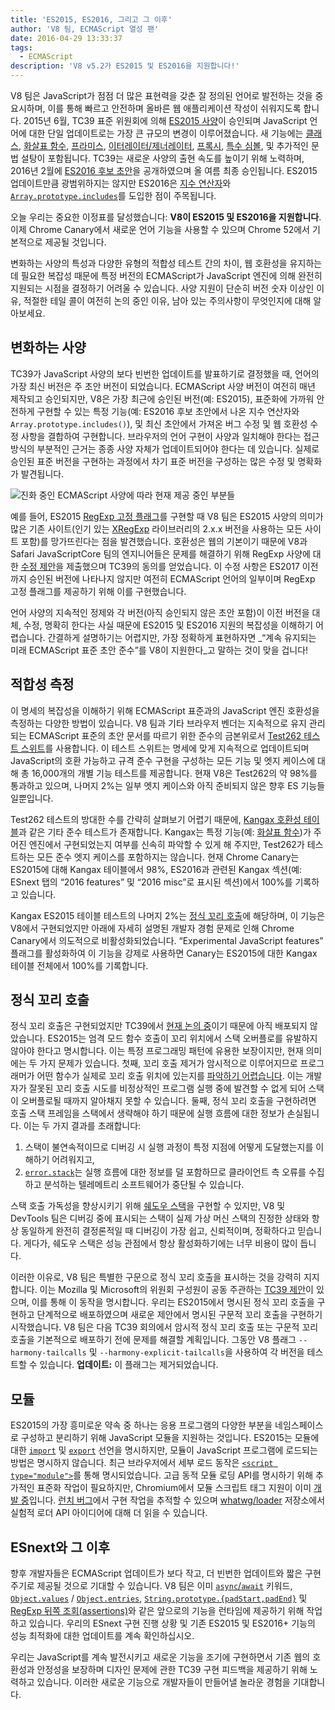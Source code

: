```yaml
---
title: 'ES2015, ES2016, 그리고 그 이후'
author: 'V8 팀, ECMAScript 열성 팬'
date: 2016-04-29 13:33:37
tags:
  - ECMAScript
description: 'V8 v5.2가 ES2015 및 ES2016을 지원합니다!'
---
```

V8 팀은 JavaScript가 점점 더 많은 표현력을 갖춘 잘 정의된 언어로 발전하는 것을 중요시하며, 이를 통해 빠르고 안전하며 올바른 웹 애플리케이션 작성이 쉬워지도록 합니다. 2015년 6월, TC39 표준 위원회에 의해 [ES2015 사양](https://www.ecma-international.org/ecma-262/6.0/)이 승인되며 JavaScript 언어에 대한 단일 업데이트로는 가장 큰 규모의 변경이 이루어졌습니다. 새 기능에는 [클래스](https://developer.mozilla.org/ko/docs/Web/JavaScript/Reference/Classes), [화살표 함수](https://developer.mozilla.org/ko/docs/Web/JavaScript/Reference/Functions/Arrow_functions), [프라미스](https://developer.mozilla.org/ko/docs/Web/JavaScript/Reference/Global_Objects/Promise), [이터레이터/제너레이터](https://developer.mozilla.org/ko/docs/Web/JavaScript/Guide/Iterators_and_Generators), [프록시](https://developer.mozilla.org/ko/docs/Web/JavaScript/Reference/Global_Objects/Proxy), [특수 심볼](https://developer.mozilla.org/ko/docs/Web/JavaScript/Reference/Global_Objects/Symbol#Well-known_symbols), 및 추가적인 문법 설탕이 포함됩니다. TC39는 새로운 사양의 출현 속도를 높이기 위해 노력하며, 2016년 2월에 [ES2016 후보 초안](https://tc39.es/ecma262/2016/)을 공개하였으며 올 여름 최종 승인됩니다. ES2015 업데이트만큼 광범위하지는 않지만 ES2016은 [지수 연산자](https://developer.mozilla.org/ko/docs/Web/JavaScript/Reference/Operators/Arithmetic_Operators#Exponentiation)와 [`Array.prototype.includes`](https://developer.mozilla.org/ko/docs/Web/JavaScript/Reference/Global_Objects/Array/includes)를 도입한 점이 주목됩니다.

<!--truncate-->
오늘 우리는 중요한 이정표를 달성했습니다: **V8이 ES2015 및 ES2016을 지원합니다**. 이제 Chrome Canary에서 새로운 언어 기능을 사용할 수 있으며 Chrome 52에서 기본적으로 제공될 것입니다.

변화하는 사양의 특성과 다양한 유형의 적합성 테스트 간의 차이, 웹 호환성을 유지하는 데 필요한 복잡성 때문에 특정 버전의 ECMAScript가 JavaScript 엔진에 의해 완전히 지원되는 시점을 결정하기 어려울 수 있습니다. 사양 지원이 단순히 버전 숫자 이상인 이유, 적절한 테일 콜이 여전히 논의 중인 이유, 남아 있는 주의사항이 무엇인지에 대해 알아보세요.

## 변화하는 사양

TC39가 JavaScript 사양의 보다 빈번한 업데이트를 발표하기로 결정했을 때, 언어의 가장 최신 버전은 주 초안 버전이 되었습니다. ECMAScript 사양 버전이 여전히 매년 제작되고 승인되지만, V8은 가장 최근에 승인된 버전(예: ES2015), 표준화에 가까워 안전하게 구현할 수 있는 특정 기능(예: ES2016 후보 초안에서 나온 지수 연산자와 `Array.prototype.includes()`), 및 최신 초안에서 가져온 버그 수정 및 웹 호환성 수정 사항을 결합하여 구현합니다. 브라우저의 언어 구현이 사양과 일치해야 한다는 접근 방식의 부분적인 근거는 종종 사양 자체가 업데이트되어야 한다는 데 있습니다. 실제로 승인된 표준 버전을 구현하는 과정에서 차기 표준 버전을 구성하는 많은 수정 및 명확화가 발견됩니다.

![진화 중인 ECMAScript 사양에 따라 현재 제공 중인 부분들](/_img/modern-javascript/shipped-features.png)

예를 들어, ES2015 [RegExp 고정 플래그](https://developer.mozilla.org/ko/docs/Web/JavaScript/Reference/Global_Objects/RegExp/sticky)를 구현할 때 V8 팀은 ES2015 사양의 의미가 많은 기존 사이트(인기 있는 [XRegExp](https://github.com/slevithan/xregexp) 라이브러리의 2.x.x 버전을 사용하는 모든 사이트 포함)를 망가뜨린다는 점을 발견했습니다. 호환성은 웹의 기본이기 때문에 V8과 Safari JavaScriptCore 팀의 엔지니어들은 문제를 해결하기 위해 RegExp 사양에 대한 [수정 제안](https://github.com/tc39/ecma262/pull/511)을 제출했으며 TC39의 동의를 얻었습니다. 이 수정 사항은 ES2017 이전까지 승인된 버전에 나타나지 않지만 여전히 ECMAScript 언어의 일부이며 RegExp 고정 플래그를 제공하기 위해 이를 구현했습니다.

언어 사양의 지속적인 정제와 각 버전(아직 승인되지 않은 초안 포함)이 이전 버전을 대체, 수정, 명확히 한다는 사실 때문에 ES2015 및 ES2016 지원의 복잡성을 이해하기 어렵습니다. 간결하게 설명하기는 어렵지만, 가장 정확하게 표현하자면 _“계속 유지되는 미래 ECMAScript 표준 초안 준수”를 V8이 지원한다_고 말하는 것이 맞을 겁니다!

## 적합성 측정

이 명세의 복잡성을 이해하기 위해 ECMAScript 표준과의 JavaScript 엔진 호환성을 측정하는 다양한 방법이 있습니다. V8 팀과 기타 브라우저 벤더는 지속적으로 유지 관리되는 ECMAScript 표준의 초안 문서를 따르기 위한 준수의 금본위로서 [Test262 테스트 스위트](https://github.com/tc39/test262)를 사용합니다. 이 테스트 스위트는 명세에 맞게 지속적으로 업데이트되며 JavaScript의 호환 가능하고 규격 준수 구현을 구성하는 모든 기능 및 엣지 케이스에 대해 총 16,000개의 개별 기능 테스트를 제공합니다. 현재 V8은 Test262의 약 98%를 통과하고 있으며, 나머지 2%는 일부 엣지 케이스와 아직 준비되지 않은 향후 ES 기능들 일뿐입니다.

Test262 테스트의 방대한 수를 간략히 살펴보기 어렵기 때문에, [Kangax 호환성 테이블](http://kangax.github.io/compat-table/ES2015/)과 같은 기타 준수 테스트가 존재합니다. Kangax는 특정 기능(예: [화살표 함수](https://developer.mozilla.org/en-US/docs/Web/JavaScript/Reference/Functions/Arrow_functions))가 주어진 엔진에서 구현되었는지 여부를 신속히 파악할 수 있게 해 주지만, Test262가 테스트하는 모든 준수 엣지 케이스를 포함하지는 않습니다. 현재 Chrome Canary는 ES2015에 대해 Kangax 테이블에서 98%, ES2016과 관련된 Kangax 섹션(예: ESnext 탭의 “2016 features” 및 “2016 misc”로 표시된 섹션)에서 100%를 기록하고 있습니다.

Kangax ES2015 테이블 테스트의 나머지 2%는 [정식 꼬리 호출](http://www.2ality.com/2015/06/tail-call-optimization.html)에 해당하며, 이 기능은 V8에서 구현되었지만 아래에 자세히 설명된 개발자 경험 문제로 인해 Chrome Canary에서 의도적으로 비활성화되었습니다. “Experimental JavaScript features” 플래그를 활성화하여 이 기능을 강제로 사용하면 Canary는 ES2015에 대한 Kangax 테이블 전체에서 100%를 기록합니다.

## 정식 꼬리 호출

정식 꼬리 호출은 구현되었지만 TC39에서 [현재 논의 중](https://github.com/tc39/proposal-ptc-syntax)이기 때문에 아직 배포되지 않았습니다. ES2015는 엄격 모드 함수 호출이 꼬리 위치에서 스택 오버플로를 유발하지 않아야 한다고 명시합니다. 이는 특정 프로그래밍 패턴에 유용한 보장이지만, 현재 의미에는 두 가지 문제가 있습니다. 첫째, 꼬리 호출 제거가 암시적으로 이루어지므로 프로그래머가 어떤 함수가 실제로 꼬리 호출 위치에 있는지를 [파악하기 어렵습니다](http://2ality.com/2015/06/tail-call-optimization.html#checking-whether-a-function-call-is-in-a-tail-position). 이는 개발자가 잘못된 꼬리 호출 시도를 비정상적인 프로그램 실행 중에 발견할 수 없게 되어 스택이 오버플로될 때까지 알아채지 못할 수 있습니다. 둘째, 정식 꼬리 호출을 구현하려면 호출 스택 프레임을 스택에서 생략해야 하기 때문에 실행 흐름에 대한 정보가 손실됩니다. 이는 두 가지 결과를 초래합니다:

1. 스택이 불연속적이므로 디버깅 시 실행 과정이 특정 지점에 어떻게 도달했는지를 이해하기 어려워지고,
2. [`error.stack`](https://developer.mozilla.org/en-US/docs/Web/JavaScript/Reference/Global_Objects/Error/Stack)는 실행 흐름에 대한 정보를 덜 포함하므로 클라이언트 측 오류를 수집하고 분석하는 텔레메트리 소프트웨어가 중단될 수 있습니다.

스택 호출 가독성을 향상시키기 위해 [쉐도우 스택](https://bugs.webkit.org/attachment.cgi?id=274472&action=review)을 구현할 수 있지만, V8 및 DevTools 팀은 디버깅 중에 표시되는 스택이 실제 가상 머신 스택의 진정한 상태와 항상 동일하게 완전히 결정론적일 때 디버깅이 가장 쉽고, 신뢰적이며, 정확하다고 믿습니다. 게다가, 쉐도우 스택은 성능 관점에서 항상 활성화하기에는 너무 비용이 많이 듭니다.

이러한 이유로, V8 팀은 특별한 구문으로 정식 꼬리 호출을 표시하는 것을 강력히 지지합니다. 이는 Mozilla 및 Microsoft의 위원회 구성원이 공동 주관하는 [TC39 제안](https://github.com/tc39/proposal-ptc-syntax)이 있으며, 이를 통해 이 동작을 명시합니다. 우리는 ES2015에서 명시된 정식 꼬리 호출을 구현하고 단계적으로 배포하였으며 새로운 제안에서 명시된 구문적 꼬리 호출을 구현하기 시작했습니다. V8 팀은 다음 TC39 회의에서 암시적 정식 꼬리 호출 또는 구문적 꼬리 호출을 기본적으로 배포하기 전에 문제를 해결할 계획입니다. 그동안 V8 플래그 `--harmony-tailcalls` 및 `--harmony-explicit-tailcalls`을 사용하여 각 버전을 테스트할 수 있습니다. **업데이트:** 이 플래그는 제거되었습니다.

## 모듈

ES2015의 가장 흥미로운 약속 중 하나는 응용 프로그램의 다양한 부분을 네임스페이스로 구성하고 분리하기 위해 JavaScript 모듈을 지원하는 것입니다. ES2015는 모듈에 대한 [`import`](https://developer.mozilla.org/en-US/docs/Web/JavaScript/Reference/Statements/import) 및 [`export`](https://developer.mozilla.org/en-US/docs/Web/JavaScript/Reference/Statements/export) 선언을 명시하지만, 모듈이 JavaScript 프로그램에 로드되는 방법은 명시하지 않습니다. 최근 브라우저에서 세부 로드 동작은 [`<script type="module">`](https://blog.whatwg.org/js-modules)를 통해 명시되었습니다. 고급 동적 모듈 로딩 API를 명시하기 위해 추가적인 표준화 작업이 필요하지만, Chromium에서 모듈 스크립트 태그 지원이 이미 [개발 중](https://groups.google.com/a/chromium.org/d/msg/blink-dev/uba6pMr-jec/tXdg6YYPBAAJ)입니다. [런치 버그](https://bugs.chromium.org/p/v8/issues/detail?id=1569)에서 구현 작업을 추적할 수 있으며 [whatwg/loader](https://github.com/whatwg/loader) 저장소에서 실험적 로더 API 아이디어에 대해 더 읽을 수 있습니다.

## ESnext와 그 이후

향후 개발자들은 ECMAScript 업데이트가 보다 작고, 더 빈번한 업데이트와 짧은 구현 주기로 제공될 것으로 기대할 수 있습니다. V8 팀은 이미 [`async`/`await`](https://github.com/tc39/ecmascript-asyncawait) 키워드, [`Object.values`](https://developer.mozilla.org/en-US/docs/Web/JavaScript/Reference/Global_Objects/Object/values) / [`Object.entries`](https://developer.mozilla.org/en-US/docs/Web/JavaScript/Reference/Global_Objects/Object/entries), [`String.prototype.{padStart,padEnd}`](http://tc39.es/proposal-string-pad-start-end/) 및 [RegExp 뒤쪽 조회(assertions)](/blog/regexp-lookbehind-assertions)와 같은 앞으로의 기능을 런타임에 제공하기 위해 작업하고 있습니다. 우리의 ESnext 구현 진행 상황 및 기존 ES2015 및 ES2016+ 기능의 성능 최적화에 대한 업데이트를 계속 확인하십시오.

우리는 JavaScript를 계속 발전시키고 새로운 기능을 조기에 구현하면서 기존 웹의 호환성과 안정성을 보장하며 디자인 문제에 관한 TC39 구현 피드백을 제공하기 위해 노력하고 있습니다. 이러한 새로운 기능으로 개발자들이 만들어낼 놀라운 경험을 기대합니다.
